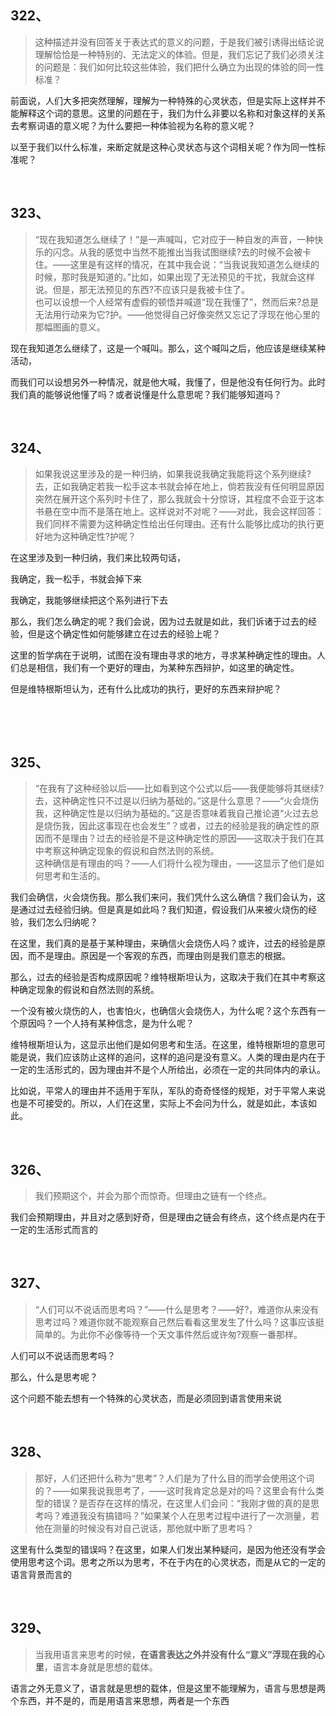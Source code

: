 <h2>322、</h2><blockquote data-pid="6-zzZhQM">这种描述并没有回答关于表达式的意义的问题，于是我们被引诱得出结论说理解恰恰是一种特别的、无法定义的体验。但是，我们忘记了我们必须关注的问题是：我们如何比较这些体验，我们把什么确立为出现的体验的同一性标准？</blockquote><p data-pid="Uwz7DyZg">前面说，人们大多把突然理解，理解为一种特殊的心灵状态，但是实际上这样并不能解释这个词的意思。这里的问题在于，我们为什么非要以名称和对象这样的关系去考察词语的意义呢？为什么要把一种体验视为名称的意义呢？</p><p data-pid="K52bbu6r">以至于我们以什么标准，来断定就是这种心灵状态与这个词相关呢？作为同一性标准呢？</p><p><br></p><h2>323、</h2><blockquote data-pid="xJtWsRyo">“现在我知道怎么继续了！”是一声喊叫，它对应于一种自发的声音，一种快乐的闪念。从我的感觉中当然不能推出当我试图继续?去的时候不会被卡住。——这里是有这样的情况，在其中我会说：“当我说我知道怎么继续的时候，那时我是知道的。”比如，如果出现了无法预见的干扰，我就会这样说。但是，那无法预见的东西?不应该只是我被卡住了。<br>也可以设想一个人经常有虚假的顿悟并喊道“现在我懂了”，然而后来?总是无法用行动来为它?护。——他觉得自己好像突然又忘记了浮现在他心里的那幅图画的意义。</blockquote><p data-pid="kmDrE6Ct">现在我知道怎么继续了，这是一个喊叫。那么，这个喊叫之后，他应该是继续某种活动，</p><p data-pid="UrVyseeV">而我们可以设想另外一种情况，就是他大喊，我懂了，但是他没有任何行为。此时我们真的能够说他懂了吗？或者说懂是什么意思呢？我们能够知道吗？</p><p><br></p><h2>324、</h2><blockquote data-pid="5z25EUeD">如果我说这里涉及的是一种归纳，如果我说我确定我能将这个系列继续?去，正如我确定若我一松手这本书就会掉在地上，倘若我没有任何明显原因突然在展开这个系列时卡住了，那么我就会十分惊讶，其程度不会亚于这本书悬在空中而不是落在地上。这样说对不对呢？——对此，我会这样回答：我们同样不需要为这种确定性给出任何理由。还有什么能够比成功的执行更好地为这种确定性?护呢？</blockquote><p data-pid="0zNesm4Q">在这里涉及到一种归纳，我们来比较两句话，</p><p data-pid="z08o7JLm">我确定，我一松手，书就会掉下来</p><p data-pid="YmTFJmJm">我确定，我能够继续把这个系列进行下去</p><p data-pid="faA58mdp">那么，我们怎么确定的呢？我们会说，因为过去就是如此，我们诉诸于过去的经验，但是这个确定性如何能够建立在过去的经验上呢？</p><p data-pid="Xul8mooc">这里的哲学病在于说明，试图在没有理由寻求的地方，寻求某种确定性的理由。人们总是相信，我们有一个更好的理由，为某种东西辩护，如这里的确定性。</p><p data-pid="VK1y90Zv">但是维特根斯坦认为，还有什么比成功的执行，更好的东西来辩护呢？</p><p><br></p><p><br></p><h2>325、</h2><blockquote data-pid="WNqRtAvK">“在我有了这种经验以后——比如看到这个公式以后——我便能够将其继续?去，这种确定性只不过是以归纳为基础的。”这是什么意思？——“火会烧伤我，这种确定性是以归纳为基础的。”这是否意味着我自己推论道“火过去总是烧伤我，因此这事现在也会发生”？或者，过去的经验是我的确定性的原因而不是理由？过去的经验是不是这种确定性的原因——这取决于我们在其中考察这种确定现象的假说和自然法则的系统。<br>这种确信是有理由的吗？——人们将什么视为理由，——这显示了他们是如何思考和生活的。</blockquote><p data-pid="i_NCG1YH">我们会确信，火会烧伤我。那么我们来问，我们凭什么这么确信？我们会认为，这是通过过去经验归纳。但是真是如此吗？我们知道，假设我们从来被火烧伤的经验，我们怎么归纳呢？</p><p data-pid="jheb9ius">在这里，我们真的是基于某种理由，来确信火会烧伤人吗？或许，过去的经验是原因，而不是理由。原因是一个客观的东西，而理由则是我们意志的根据。</p><p data-pid="FWKnB1fO">那么，过去的经验是否构成原因呢？维特根斯坦认为，这取决于我们在其中考察这种确定现象的假说和自然法则的系统。</p><p data-pid="E-JAE3cZ">一个没有被火烧伤的人，也害怕火，也确信火会烧伤人，为什么呢？这个东西有一个原因吗？一个人持有某种信念，是为什么呢？</p><p data-pid="b7wAC4YS">维特根斯坦认为，这显示出他们是如何思考和生活。在这里，维特根斯坦的意思可能是说，我们应该防止这样的追问，这样的追问是没有意义。人类的理由是内在于一定的生活形式的，因为理由并不是个人所给出，必须在一定的共同体内的承认。</p><p data-pid="4Z7RPu8-">比如说，平常人的理由并不适用于军队，军队的奇奇怪怪的规矩，对于平常人来说也是不可接受的。所以，人们在这里，实际上不会问为什么，就是如此，本该如此。</p><p><br></p><h2>326、</h2><blockquote data-pid="U5n6xHtt">我们预期这个，并会为那个而惊奇。但理由之链有一个终点。</blockquote><p data-pid="QI8vnKpB">我们会预期理由，并且对之感到好奇，但是理由之链会有终点，这个终点是内在于一定的生活形式而言的</p><p><br></p><h2>327、</h2><blockquote data-pid="V1rZoEpy">“人们可以不说话而思考吗？”——什么是思考？——好?，难道你从来没有思考过吗？难道你就不能观察自己然后看看这里发生了什么吗？这事应该挺简单的。为此你不必像等待一个天文事件然后或许匆?观察一番那样。</blockquote><p data-pid="-oLNwPXh">人们可以不说话而思考吗？</p><p data-pid="9eoNTegN">那么，什么是思考呢？</p><p data-pid="qjBW9ME7">这个问题不能去想有一个特殊的心灵状态，而是必须回到语言使用来说</p><p><br></p><h2>328、</h2><blockquote data-pid="SJmAlU9Q">那好，人们还把什么称为“思考”？人们是为了什么目的而学会使用这个词的？——如果我说我思考了，——这时我肯定总是对的吗？这里会有什么类型的错误？是否存在这样的情况，在这里人们会问：“我刚才做的真的是思考吗？难道我没有搞错吗？”如果某个人在思考过程中进行了一次测量，若他在测量的时候没有对自己说话，那他就中断了思考吗？</blockquote><p data-pid="kFdaQ7Ja">这里有什么类型的错误吗？在这里，如果人们发出某种疑问，是因为他还没有学会使用思考这个词。思考之所以为思考，不在于内在的心灵状态，而是从它的一定的语言背景而言的</p><p><br></p><h2>329、</h2><blockquote data-pid="NKvqPBmm">当我用语言来思考的时候，<b>在语言表达之外并没有什么“意义”浮现在我的心里</b>，语言本身就是思想的载体。</blockquote><p data-pid="9YDIW5Sx">语言之外无意义了，语言就是思想的载体，但是这里不能理解为，语言与思想是两个东西，并不是的，而是用语言来思想，两者是一个东西</p><p></p>